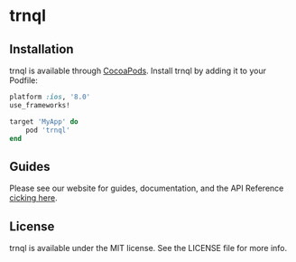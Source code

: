 # trnql

## Installation

trnql is available through [CocoaPods](http://cocoapods.org). Install trnql by adding it to your Podfile:

```ruby
platform :ios, '8.0'
use_frameworks!

target 'MyApp' do
	pod 'trnql'
end
```

## Guides

Please see our website for guides, documentation, and the API Reference [cicking here](http://trnql.com/guides-ios/).

## License

trnql is available under the MIT license. See the LICENSE file for more info. 